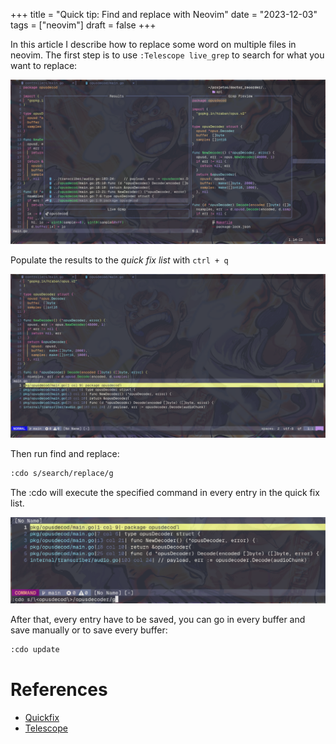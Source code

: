 +++
title = "Quick tip: Find and replace with Neovim"
date = "2023-12-03"
tags = ["neovim"]
draft = false
+++

In this article I describe how to replace some word on multiple files in neovim. The first step
is to use `:Telescope live_grep` to search for what you want to replace:

![](./1.png)

Populate the results to the *quick fix list* with `ctrl + q`

![](./2.png)


Then run find and replace: 
```sh
:cdo s/search/replace/g
```
The :cdo will execute the specified command in every entry in the quick fix list.

![](./5.png)

After that, every entry have to be saved, you can go in every buffer and save manually or to save every buffer:
```sh
:cdo update
```

# References
- [Quickfix](https://neovim.io/doc/user/quickfix.html)
- [Telescope](https://github.com/nvim-telescope/telescope.nvim)
